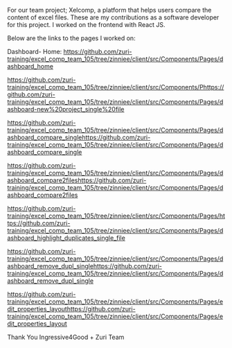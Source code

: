 For our team project; Xelcomp, a platform that helps users compare the content of excel files. 
These are my contributions as a software developer for this project. I worked on the frontend with React JS. 

Below are the links to the pages I worked on:

Dashboard- Home: https://github.com/zuri-training/excel_comp_team_105/tree/zinniee/client/src/Components/Pages/dashboard_home

https://github.com/zuri-training/excel_comp_team_105/tree/zinniee/client/src/Components/Phttps://github.com/zuri-training/excel_comp_team_105/tree/zinniee/client/src/Components/Pages/dashboard-new%20project_single%20file

https://github.com/zuri-training/excel_comp_team_105/tree/zinniee/client/src/Components/Pages/dashboard_compare_singlehttps://github.com/zuri-training/excel_comp_team_105/tree/zinniee/client/src/Components/Pages/dashboard_compare_single

https://github.com/zuri-training/excel_comp_team_105/tree/zinniee/client/src/Components/Pages/dashboard_compare2fileshttps://github.com/zuri-training/excel_comp_team_105/tree/zinniee/client/src/Components/Pages/dashboard_compare2files

https://github.com/zuri-training/excel_comp_team_105/tree/zinniee/client/src/Components/Pages/https://github.com/zuri-training/excel_comp_team_105/tree/zinniee/client/src/Components/Pages/dashboard_highlight_duplicates_single_file

https://github.com/zuri-training/excel_comp_team_105/tree/zinniee/client/src/Components/Pages/dashboard_remove_dupl_singlehttps://github.com/zuri-training/excel_comp_team_105/tree/zinniee/client/src/Components/Pages/dashboard_remove_dupl_single

https://github.com/zuri-training/excel_comp_team_105/tree/zinniee/client/src/Components/Pages/edit_properties_layouthttps://github.com/zuri-training/excel_comp_team_105/tree/zinniee/client/src/Components/Pages/edit_properties_layout

Thank You Ingressive4Good + Zuri Team
